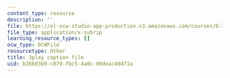 ```yaml
---
content_type: resource
description: ''
file: https://ol-ocw-studio-app-production.s3.amazonaws.com/courses/8-701-introduction-to-nuclear-and-particle-physics-fall-2020/b26603b9c879fbc54a0c09deac4d471a_jC96H8qT3DQ.srt
file_type: application/x-subrip
learning_resource_types: []
ocw_type: OCWFile
resourcetype: Other
title: 3play caption file
uid: b26603b9-c879-fbc5-4a0c-09deac4d471a
---
```

